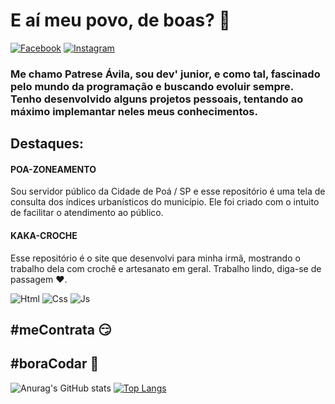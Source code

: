 # E aí meu povo, de boas? 🖖
[![Facebook](https://img.shields.io/badge/Facebook-1877F2?style=for-the-badge&logo=facebook&logoColor=white)](https://facebook.com/patreseavila)
[![Instagram](https://img.shields.io/badge/Instagram-E4405F?style=for-the-badge&logo=instagram&logoColor=white)](https://instagram.com/patreseavila)

### Me chamo Patrese Ávila, sou dev' junior, e como tal, fascinado pelo mundo da programação e buscando evoluir sempre. Tenho desenvolvido alguns projetos pessoais, tentando ao máximo implemantar neles meus conhecimentos.

## Destaques:

#### POA-ZONEAMENTO

Sou servidor público da Cidade de Poá / SP e esse repositório é uma tela de consulta dos índices urbanísticos do município. Ele foi criado com o intuito de facilitar o atendimento ao público.

#### KAKA-CROCHE

Esse repositório é o site que desenvolvi para minha irmã, mostrando o trabalho dela com crochê e artesanato em geral. Trabalho lindo, diga-se de passagem ❤.


![Html](https://img.shields.io/badge/HTML5-E34F26?style=for-the-badge&logo=html5&logoColor=white)
![Css](https://img.shields.io/badge/CSS3-1572B6?style=for-the-badge&logo=css3&logoColor=white)
![Js](https://img.shields.io/badge/JavaScript-F7DF1E?style=for-the-badge&logo=javascript&logoColor=black)

## #meContrata 😏
## #boraCodar 💪

![Anurag's GitHub stats](https://github-readme-stats.vercel.app/api?username=PAS-4&show_icons=true&theme=dracula)
[![Top Langs](https://github-readme-stats.vercel.app/api/top-langs/?username=PAS-4&layout=compact)](https://github.com/anuraghazra/github-readme-stats)
